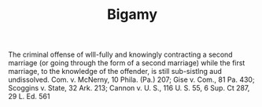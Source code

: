 ---
title: Bigamy
letter: B
permalink: "/definitions/bld-bigamy.html"
body: The criminal offense of wlll-fully and knowingly contracting a second marriage
  (or going through the form of a second marriage) while the first marriage, to the
  knowledge of the offender, is still sub-sistlng aud undissolved. Com. v. McNerny,
  10 Phila. (Pa.) 207; Gise v. Com., 81 Pa. 430; Scoggins v. State, 32 Ark. 213; Cannon
  v. U. S., 116 U. S. 55, 6 Sup. Ct 287, 29 L. Ed. 561
published_at: '2018-07-07'
source: Black's Law Dictionary 2nd Ed (1910)
layout: post
---
